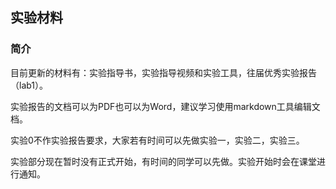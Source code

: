 ## 实验材料

### 简介

目前更新的材料有：实验指导书，实验指导视频和实验工具，往届优秀实验报告（lab1）。

实验报告的文档可以为PDF也可以为Word，建议学习使用markdown工具编辑文档。

实验0不作实验报告要求，大家若有时间可以先做实验一，实验二，实验三。

实验部分现在暂时没有正式开始，有时间的同学可以先做。实验开始时会在课堂进行通知。
